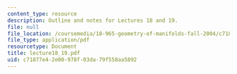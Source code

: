 ```yaml
---
content_type: resource
description: Outline and notes for Lectures 18 and 19.
file: null
file_location: /coursemedia/18-965-geometry-of-manifolds-fall-2004/c71877e42e00978f03da79f558aa5892_lecture18_19.pdf
file_type: application/pdf
resourcetype: Document
title: lecture18_19.pdf
uid: c71877e4-2e00-978f-03da-79f558aa5892
---
```

